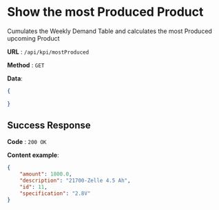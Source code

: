 # Show the most Produced Product

Cumulates the Weekly Demand Table and calculates the most Produced upcoming Product

**URL** : `/api/kpi/mostProduced`

**Method** : `GET`

**Data**: 

```json
{
    
}
```

## Success Response

**Code** : `200 OK`

**Content example**:
```json
{
    "amount": 1800.0,
    "description": "21700-Zelle 4.5 Ah",
    "id": 11,
    "specification": "2.8V"
}
```